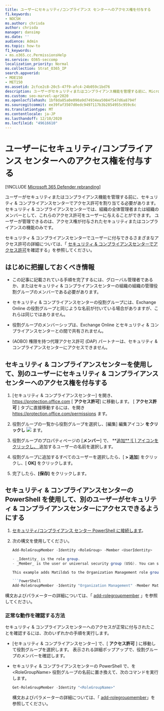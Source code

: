 ```yaml
---
title: ユーザーにセキュリティ/コンプライアンス センターへのアクセス権を付与する
f1.keywords:
- NOCSH
ms.author: chrisda
author: chrisda
manager: dansimp
ms.date: ''
audience: Admin
ms.topic: how-to
f1_keywords:
- ms.o365.cc.PermissionsHelp
ms.service: O365-seccomp
localization_priority: Normal
ms.collection: Strat_O365_IP
search.appverid:
- MOE150
- MET150
ms.assetid: 2cfce2c8-20c5-47f9-afc4-24b059c1bd76
description: ユーザーがセキュリティまたはコンプライアンス機能を管理する前に、Microsoft 365 セキュリティ & コンプライアンスセンターでアクセス許可を割り当てる必要があります。
ms.custom: seo-marvel-apr2020
ms.openlocfilehash: 1bf8da85a0e090a9d74934ea5084f547d6a8794f
ms.sourcegitcommit: ee39faf3507d0edc9497117b3b2854955c959c6c
ms.translationtype: MT
ms.contentlocale: ja-JP
ms.lasthandoff: 12/10/2020
ms.locfileid: "49616610"
---
```

# <a name="give-users-access-to-the-security--compliance-center"></a>ユーザーにセキュリティ/コンプライアンス センターへのアクセス権を付与する

[!INCLUDE [Microsoft 365 Defender rebranding](../includes/microsoft-defender-for-office.md)]


ユーザーがセキュリティまたはコンプライアンス機能を管理する前に、セキュリティ & コンプライアンスセンターでアクセス許可を割り当てる必要があります。 セキュリティ & コンプライアンスセンターでは、組織の全体管理者または組織のメンバーとして、これらのアクセス許可をユーザーに与えることができます。 ユーザーが管理できるのは、アクセス権が付与されたセキュリティまたはコンプライアンスの機能のみです。

セキュリティ & コンプライアンスセンターでユーザーに付与できるさまざまなアクセス許可の詳細については、「 [セキュリティ & コンプライアンスセンターでアクセス許可](permissions-in-the-security-and-compliance-center.md)を確認する」を参照してください。

## <a name="what-do-you-need-to-know-before-you-begin"></a>はじめに把握しておくべき情報

- この記事に記載されている手順を完了するには、グローバル管理者であるか、またはセキュリティ & コンプライアンスセンターの組織の組織の管理役割グループのメンバーである必要があります。

- セキュリティ & コンプライアンスセンターの役割グループには、Exchange Online の役割グループと同じような名前が付いている場合がありますが、これらは同じではありません。

- 役割グループのメンバーシップは、Exchange Online とセキュリティ & コンプライアンスセンターとの間で共有されません。

- (AOBO) 権限を持つ代理アクセス許可 (DAP) パートナーは、セキュリティ & コンプライアンスセンターにアクセスできません。

## <a name="use-the-security--compliance-center-to-give-another-user-access-to-the-security--compliance-center"></a>セキュリティ & コンプライアンスセンターを使用して、別のユーザーにセキュリティ & コンプライアンスセンターへのアクセス権を付与する

1. [セキュリティ & コンプライアンスセンター] を開き、 <https://protection.office.com> [ **アクセス許可**] に移動します。 [ **アクセス許可** ] タブに直接移動するには、を開き <https://protection.office.com/permissions> ます。

2. 役割グループの一覧から役割グループを選択し、[編集] 編集アイコン **をクリックし** ![ ](../../media/O365-MDM-CreatePolicy-EditIcon.gif) ます。

3. 役割グループのプロパティページの [**メンバー**] で、 **[追加** ![ ] アイコンをクリックし、 ](../../media/ITPro-EAC-AddIcon.gif) 追加するユーザーの名前を選択します。

4. 役割グループに追加するすべてのユーザーを選択したら、[ **\> 追加**] をクリックし、[ **OK]** をクリックします。

5. 完了したら、**[保存]** をクリックします。

## <a name="use-security--compliance-center-powershell-to-give-another-user-access-to-the-security--compliance-center"></a>セキュリティ & コンプライアンスセンターの PowerShell を使用して、別のユーザーがセキュリティ & コンプライアンスセンターにアクセスできるようにする

1. [セキュリティ/コンプライアンス センター PowerShell に接続します](https://docs.microsoft.com/powershell/exchange/connect-to-scc-powershell)。

2. 次の構文を使用してください。

   ```powershell
   Add-RoleGroupMember -Identity <RoleGroup> -Member <UserIdentity>

   - _Identity_ is the role group.
   - _Member_ is the user or universal security group (USG). You can specify only one member at a time.

   This example adds MatildaS to the Organization Management role group.

   ```PowerShell
   Add-RoleGroupMember -Identity "Organization Management" -Member MatildaS
   ```

構文およびパラメーターの詳細については、「 [add-rolegroupmember](https://docs.microsoft.com/powershell/module/exchange/add-rolegroupmember) 」を参照してください。

### <a name="how-do-you-know-this-worked"></a>正常な動作を確認する方法

セキュリティ & コンプライアンスセンターへのアクセスが正常に付与されたことを確認するには、次のいずれかの手順を実行します。

- [セキュリティ & コンプライアンスセンター] で、[ **アクセス許可** ] に移動して役割グループを選択します。 表示される詳細ポップアップで、役割グループのメンバーを確認します。

- セキュリティ & コンプライアンスセンターの PowerShell で、を \<RoleGroupName\> 役割グループの名前に置き換えて、次のコマンドを実行します。

  ```powershell
  Get-RoleGroupMember -Identity "<RoleGroupName>"
  ```

  構文およびパラメーターの詳細については、「 [add-rolegroupmember](https://docs.microsoft.com/powershell/module/exchange/Get-RoleGroupMember)」を参照してください。

